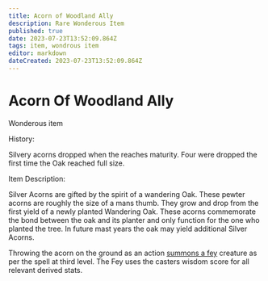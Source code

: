 ```yaml
---
title: Acorn of Woodland Ally
description: Rare Wonderous Item
published: true
date: 2023-07-23T13:52:09.864Z
tags: item, wondrous item
editor: markdown
dateCreated: 2023-07-23T13:52:09.864Z
---
```


# Acorn Of Woodland Ally
Wonderous item

History:

Silvery acorns dropped when the reaches maturity. Four were dropped the first time the Oak reached full size.

Item Description:

Silver Acorns are gifted by the spirit of a wandering Oak. These pewter acorns are roughly the size of a mans thumb. They grow and drop from the first yield of a newly planted Wandering Oak. These acorns commemorate the bond between the oak and its planter and only function for the one who planted the tree. In future mast years the oak may yield additional Silver Acorns.

Throwing the acorn on the ground as an action [summons a fey](/http://dnd5e.wikidot.com/spell:summon-fey) creature as per the spell at third level. The Fey uses the casters wisdom score for all relevant derived stats.